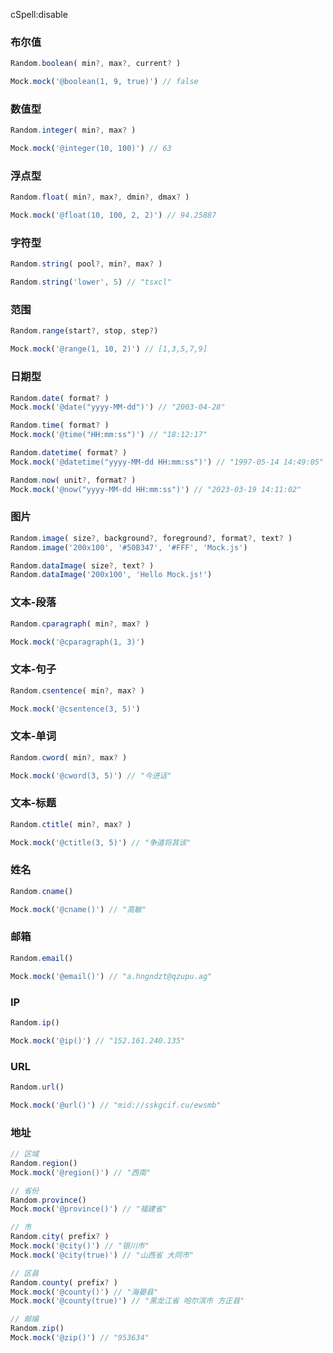 cSpell:disable

### 布尔值
```javascript
Random.boolean( min?, max?, current? )

Mock.mock('@boolean(1, 9, true)') // false
```

### 数值型
```javascript
Random.integer( min?, max? )

Mock.mock('@integer(10, 100)') // 63
```

### 浮点型
```javascript
Random.float( min?, max?, dmin?, dmax? )

Mock.mock('@float(10, 100, 2, 2)') // 94.25887
```

### 字符型
```javascript
Random.string( pool?, min?, max? )

Random.string('lower', 5) // "tsxcl"
```

### 范围
```javascript
Random.range(start?, stop, step?)

Mock.mock('@range(1, 10, 2)') // [1,3,5,7,9]
```

### 日期型
```javascript
Random.date( format? )
Mock.mock('@date("yyyy-MM-dd")') // "2003-04-28"

Random.time( format? )
Mock.mock('@time("HH:mm:ss")') // "18:12:17"

Random.datetime( format? )
Mock.mock('@datetime("yyyy-MM-dd HH:mm:ss")') // "1997-05-14 14:49:05"

Random.now( unit?, format? )
Mock.mock('@now("yyyy-MM-dd HH:mm:ss")') // "2023-03-19 14:11:02"
```

### 图片
```javascript
Random.image( size?, background?, foreground?, format?, text? )
Random.image('200x100', '#50B347', '#FFF', 'Mock.js')

Random.dataImage( size?, text? )
Random.dataImage('200x100', 'Hello Mock.js!')
```

### 文本-段落
```javascript
Random.cparagraph( min?, max? )

Mock.mock('@cparagraph(1, 3)')
```

### 文本-句子
```javascript
Random.csentence( min?, max? )

Mock.mock('@csentence(3, 5)')
```

### 文本-单词
```javascript
Random.cword( min?, max? )

Mock.mock('@cword(3, 5)') // "今进话"
```

### 文本-标题
```javascript
Random.ctitle( min?, max? )

Mock.mock('@ctitle(3, 5)') // "争道将其该"
```

### 姓名
```javascript
Random.cname()

Mock.mock('@cname()') // "高敏"
```

### 邮箱
```javascript
Random.email()

Mock.mock('@email()') // "a.hngndzt@qzupu.ag"
```

### IP
```javascript
Random.ip()

Mock.mock('@ip()') // "152.161.240.135"
```

### URL
```javascript
Random.url()

Mock.mock('@url()') // "mid://sskgcif.cu/ewsmb"
```

### 地址
```javascript
// 区域
Random.region()
Mock.mock('@region()') // "西南"

// 省份
Random.province()
Mock.mock('@province()') // "福建省"

// 市
Random.city( prefix? )
Mock.mock('@city()') // "银川市"
Mock.mock('@city(true)') // "山西省 大同市"

// 区县
Random.county( prefix? )
Mock.mock('@county()') // "海晏县"
Mock.mock('@county(true)') // "黑龙江省 哈尔滨市 方正县"

// 邮编
Random.zip()
Mock.mock('@zip()') // "953634"
```
